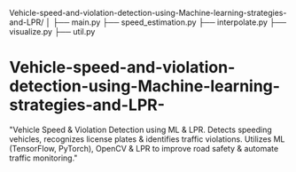 Vehicle-speed-and-violation-detection-using-Machine-learning-strategies-and-LPR/
│
├── main.py
├── speed_estimation.py
├── interpolate.py
├── visualize.py
├── util.py
# Vehicle-speed-and-violation-detection-using-Machine-learning-strategies-and-LPR-
"Vehicle Speed &amp; Violation Detection using ML &amp; LPR. Detects speeding vehicles, recognizes license plates &amp; identifies traffic violations. Utilizes ML (TensorFlow, PyTorch), OpenCV &amp; LPR to improve road safety &amp; automate traffic monitoring."
